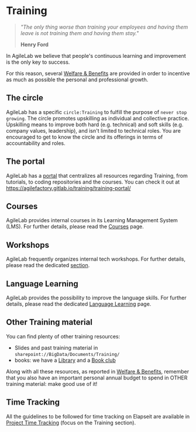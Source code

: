 # Training

> *"The only thing worse than training your employees and having them leave is not training them and having them stay."*
> 
> **Henry Ford**

In AgileLab we believe that people's continuous learning and improvement is the only key to success.

For this reason, several [Welfare & Benefits](WelfareAndBenefits.md) are provided in order to incentive as much as possible the personal and professional growth. 

## The circle
AgileLab has a specific `circle:Training` to fulfill the purpose of `never stop growing`. The circle promotes upskilling as individual and collective practice. Upskilling means to improve both hard (e.g. technical) and soft skills (e.g. company values, leadership), and isn't limited to technical roles.
You are encouraged to get to know the circle and its offerings in terms of accountability and roles.

## The portal
AgileLab has a [portal](TrainingPortal.md) that centralizes all resources regarding Training, from tutorials, to coding repositories and the courses. You can check it out at https://agilefactory.gitlab.io/training/training-portal/

## Courses
AgileLab provides internal courses in its Learning Management System (LMS). For further details, please read the [Courses](Courses.md) page.

## Workshops
AgileLab frequently organizes internal tech workshops. For further details, please read the dedicated [section](Workshops.md).

## Language Learning
AgileLab provides the possibility to improve the language skills. For further details, please read the dedicated [Language Learning](LanguageLearning.md) page.

## Other Training material
You can find plenty of other training resources:
- Slides and past training material in `sharepoint://BigData/Documents/Training/`
- books: we have a [Library](Library.md) and a [Book club](BookClub.md)

Along with all these resources, as reported in [Welfare & Benefits](WelfareAndBenefits.md), remember that you also have an important personal annual budget to spend in OTHER training material: make good use of it!

## Time Tracking

All the guidelines to be followed for time tracking on Elapseit are available in [Project Time Tracking](ProjectTimesheet.md) (focus on the Training section).
